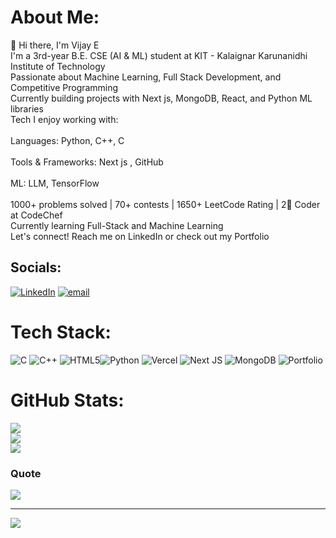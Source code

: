 # About Me:
👋 Hi there, I'm Vijay E<br> I'm a 3rd-year B.E. CSE (AI & ML) student at KIT - Kalaignar Karunanidhi Institute of Technology<br> Passionate about Machine Learning, Full Stack Development, and Competitive Programming<br> Currently building projects with Next js, MongoDB, React, and Python ML libraries<br> Tech I enjoy working with:<br><br>Languages: Python, C++, C<br><br>Tools & Frameworks: Next js , GitHub<br><br>ML: LLM, TensorFlow<br><br> 1000+ problems solved | 70+ contests | 1650+ LeetCode Rating | 2🌟 Coder at CodeChef <br> Currently learning Full-Stack and Machine Learning<br> Let's connect! Reach me on LinkedIn or check out my Portfolio


## Socials:
[![LinkedIn](https://img.shields.io/badge/LinkedIn-%230077B5.svg?logo=linkedin&logoColor=white)](https://linkedin.com/in/https://www.linkedin.com/in/vj-e/) [![email](https://img.shields.io/badge/Email-D14836?logo=gmail&logoColor=white)](mailto:kit27.am57@gmail.com) 

# Tech Stack:
![C](https://img.shields.io/badge/c-%2300599C.svg?style=for-the-badge&logo=c&logoColor=white) ![C++](https://img.shields.io/badge/c++-%2300599C.svg?style=for-the-badge&logo=c%2B%2B&logoColor=white) ![HTML5](https://img.shields.io/badge/html5-%23E34F26.svg?style=for-the-badge&logo=html5&logoColor=white)![Python](https://img.shields.io/badge/python-3670A0?style=for-the-badge&logo=python&logoColor=ffdd54) ![Vercel](https://img.shields.io/badge/vercel-%23000000.svg?style=for-the-badge&logo=vercel&logoColor=white) ![Next JS](https://img.shields.io/badge/Next-black?style=for-the-badge&logo=next.js&logoColor=white) ![MongoDB](https://img.shields.io/badge/MongoDB-%234ea94b.svg?style=for-the-badge&logo=mongodb&logoColor=white) ![Portfolio](https://img.shields.io/badge/Portfolio-%23000000.svg?style=for-the-badge&logo=firefox&logoColor=#FF7139)
# GitHub Stats:
![](https://github-readme-stats.vercel.app/api?username=VJ-E&theme=shadow_blue&hide_border=false&include_all_commits=true&count_private=false)<br/>
![](https://nirzak-streak-stats.vercel.app/?user=VJ-E&theme=shadow_blue&hide_border=false)<br/>
![](https://github-readme-stats.vercel.app/api/top-langs/?username=VJ-E&theme=shadow_blue&hide_border=false&include_all_commits=true&count_private=false&layout=compact)

### Quote
![](https://quotes-github-readme.vercel.app/api?type=horizontal&theme=dark)

---
[![](https://visitcount.itsvg.in/api?id=VJ-E&icon=0&color=0)](https://visitcount.itsvg.in)

<!-- Proudly created with GPRM ( https://gprm.itsvg.in ) -->
